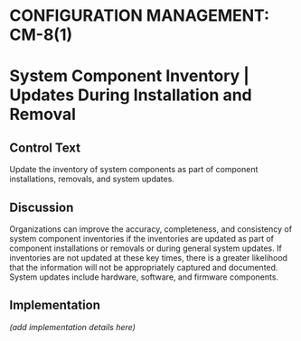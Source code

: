 # CONFIGURATION MANAGEMENT: CM-8(1)
# System Component Inventory | Updates During Installation and Removal

## Control Text

Update the inventory of system components as part of component installations, removals, and system updates.

## Discussion

Organizations can improve the accuracy, completeness, and consistency of system component inventories if the inventories are updated as part of component installations or removals or during general system updates. If inventories are not updated at these key times, there is a greater likelihood that the information will not be appropriately captured and documented. System updates include hardware, software, and firmware components.

## Implementation

_(add implementation details here)_